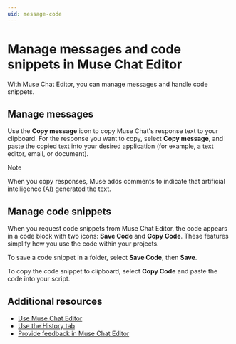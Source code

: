 ```yaml
---
uid: message-code
---
```


# Manage messages and code snippets in Muse Chat Editor

With Muse Chat Editor, you can manage messages and handle code snippets.

## Manage messages

Use the **Copy message** icon to copy Muse Chat's response text to your clipboard. For the response you want to copy, select **Copy message**, and paste the copied text into your desired application (for example, a text editor, email, or document).

> [!NOTE]
> When you copy responses, Muse adds comments to indicate that artificial intelligence (AI) generated the text.

## Manage code snippets

When you request code snippets from Muse Chat Editor, the code appears in a code block with two icons: **Save Code** and **Copy Code**. These features simplify how you use the code within your projects.

To save a code snippet in a folder, select **Save Code**, then **Save**.

To copy the code snippet to clipboard, select **Copy Code** and paste the code into your script.

## Additional resources

* [Use Muse Chat Editor](use-editor-chat.md)
* [Use the History tab](history-tab.md)
* [Provide feedback in Muse Chat Editor](provide-feedback.md)